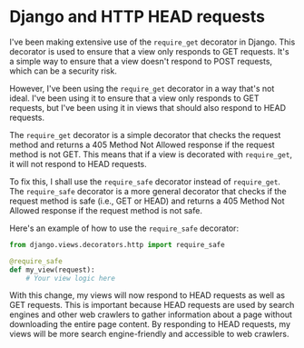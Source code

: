 # Django and HTTP HEAD requests

I've been making extensive use of the ```require_get``` decorator in Django. This decorator is used to ensure that a view only responds to GET requests. It's a simple way to ensure that a view doesn't respond to POST requests, which can be a security risk.

However, I've been using the ```require_get``` decorator in a way that's not ideal. I've been using it to ensure that a view only responds to GET requests, but I've been using it in views that should also respond to HEAD requests.

The ```require_get``` decorator is a simple decorator that checks the request method and returns a 405 Method Not Allowed response if the request method is not GET. This means that if a view is decorated with ```require_get```, it will not respond to HEAD requests.

To fix this, I shall use the ```require_safe``` decorator instead of ```require_get```. The ```require_safe``` decorator is a more general decorator that checks if the request method is safe (i.e., GET or HEAD) and returns a 405 Method Not Allowed response if the request method is not safe.

Here's an example of how to use the ```require_safe``` decorator:

```python
from django.views.decorators.http import require_safe

@require_safe
def my_view(request):
    # Your view logic here
```

With this change, my views will now respond to HEAD requests as well as GET requests. This is important because HEAD requests are used by search engines and other web crawlers to gather information about a page without downloading the entire page content. By responding to HEAD requests, my views will be more search engine-friendly and accessible to web crawlers.